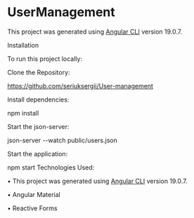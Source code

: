 # UserManagement

This project was generated using [Angular CLI](https://github.com/angular/angular-cli) version 19.0.7.



Installation

To run this project locally:

Clone the Repository:

 https://github.com/seriuksergii/User-management

Install dependencies:

  npm install

Start the json-server:  

json-server --watch public/users.json
  
Start the application:

  npm start
Technologies Used:

• This project was generated using [Angular CLI](https://github.com/angular/angular-cli) version 19.0.7.

• Angular Material

• Reactive Forms
